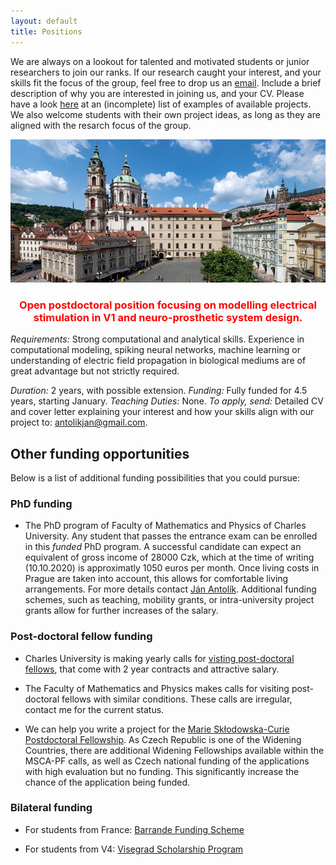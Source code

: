 ```yaml
---
layout: default
title: Positions
---
```



We are always on a lookout for talented and motivated students or junior researchers to join our ranks.
If our research caught your interest, and your skills fit the focus of the group, feel free to drop us an [email](/index.html). Include a brief description of why you are interested in joining us, and your CV.
Please have a look [here](/research.html) at an (incomplete) list of examples of available projects.
We also welcome students with their own project ideas, as long as they are aligned with the
resarch focus of the group.

<div >
<img class="charles_uni_picture" src="./assets/img/mff_malostranske_namesti_crop.jpg">
</div> 

<!-- Currently, _we do not have fully funded positions available_, however -->

<center><h3 style="color:red;"> Open postdoctoral position focusing on modelling electrical stimulation in V1 and neuro-prosthetic system design. </h3></center>

*Requirements:* Strong computational and analytical skills. Experience in computational modeling, spiking neural networks, machine learning
or understanding of electric field propagation in biological mediums are of great advantage but not strictly required.

*Duration:* 2 years, with possible extension.
*Funding:* Fully funded for 4.5 years, starting January.
*Teaching Duties:* None.
*To apply, send:* Detailed CV and cover letter explaining your interest and how your skills align with our project to: antolikjan@gmail.com.

## Other funding opportunities

Below is a list of additional funding possibilities that you could pursue:

### PhD funding



- The PhD program of Faculty of Mathematics and Physics of Charles University. Any student that
  passes the entrance exam can be enrolled in this _funded_ PhD program. A successful candidate can
  expect an equivalent of gross income of 28000 Czk, which at the time of writing (10.10.2020) is
  approximatly 1050 euros per month. Once living costs in Prague are taken into account, this
  allows for comfortable living arrangements. For more details contact
  [Ján Antolík](https://Antolik.net). Additional funding schemes, such as teaching, mobility grants,
  or intra-university project grants allow for further increases of the salary.

### Post-doctoral fellow funding

- Charles University is making yearly calls for [visting post-doctoral fellows](https://cuni.cz/UKEN-178.html),
  that come with 2 year contracts and attractive salary.

- The Faculty of Mathematics and Physics makes calls for visiting post-doctoral fellows with similar conditions. These calls are irregular, contact
  me for the current status.

- We can help you write a project for the [Marie Skłodowska-Curie Postdoctoral Fellowship](https://ec.europa.eu/research/mariecurieactions/actions/individual-fellowships_en). 
As Czech Republic is one of the Widening Countries, there are additional Widening Fellowships available within the MSCA-PF calls, as well as Czech national funding of the 
applications with high evaluation but no funding. This significantly increase the chance of the application being funded.

### Bilateral funding

- For students from France: [Barrande Funding Scheme](https://studium.ifp.cz/en/doctorants/barrande-fellowship-program/?fbclid=IwAR3r-ISWEpvANAmC5b5wdR7S4HKg54JphDiTXnJ1sL6C22REYRs8bnbwE7A)

- For students from V4: [Visegrad Scholarship Program](https://www.visegradfund.org/apply/mobilities/visegrad-scholarship/?c=how-to-apply)
